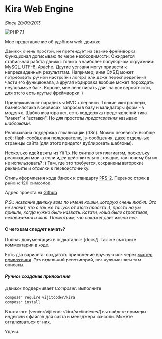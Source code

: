 # Kira Web Engine
*Since 20/09/2015*

![PHP 7.1](https://img.shields.io/badge/PHP%207-%3E%3D7.1-blue.svg)

Мое представление об удобном web-движке.

Движок очень простой, не претендует на звание фреймворка. Функционал дописываю по мере необходимости. Ожидается стабильная работа движка только в наиболее популярном окружении: MySQL, UTF-8, Apache. Другие условия могут привести к непредвиденным результатам. Например, иная СУБД может потребовать ручной настройки логера или даже переопределения части его функционала, а другая кодировка вообще может порождать неуловимые баги. Короче, мне лень писать двиг на все вероятности, для этого есть крутые фреймворки :)

Придерживаюсь парадигмы MVC + сервисы. Тонкие контроллеры, бизнес-логика в сервисах, запросы в базу и валидаторы форм - в моделях. Шаблонизатора нет, есть поддержка представлений типа "макет" и "вставки". Но для простоты *представления* называю *шаблонами*.

Реализована поддержка локализации (i18n). Можно перевести вообще всё: flash-сообщения пользователю, js-сообщения, даже отдельные страницы сайта (для этого придется дублировать шаблоны).

Несколько идей взяты из Yii 1.x Не считаю это плагиатом, поскольку реализации мои, а если идеи действительно стоящие, так почему бы их не использовать? :) Там, где это требуется, сохранены авторские реквизиты и отсылки к первоисточнику.

Стиль оформления кода близок к стандарту [PRS-2](https://github.com/php-fig/fig-standards/blob/master/accepted/PSR-2-coding-style-guide.md). Перенос строк в районе 120 символов.

Адрес проекта на [Github](https://github.com/VijitCoder/Kira)

*P.S.: название движку взял по имени кошки, которую очень любил. Это не значит, что я так же тащусь от этого проекта :), просто на ум пришло, когда нужно было назвать. Кстати, коша была строптивая, независимая и злая. Посмотрим, что покажет двиг имени нее.*

#### С чего вам следует начать?

Полная документация в подкаталоге [docs/]. Так же смотрите комментарии в коде.

Есть два варианта: создавать приложение вручную или через [мастер приложения](https://github.com/VijitCoder/kira_app_master). Это отдельный репозиторий, все нужные шаги там описаны.

##### Ручное создание приложения

Движок поддерживает *Composer*. Выполните

```sh
composer require vijitcoder/kira
composer install
```

В каталоге [vendor/vijitcoder/kira/src/indexes/] вы найдете примеры индексных файлов для сайта и менеджера консоли. Можете отталкиваться от них.

Удачи.
